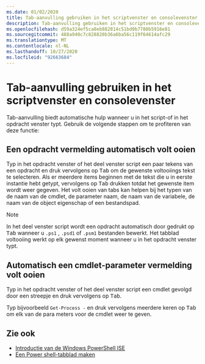 ```yaml
---
ms.date: 01/02/2020
title: Tab-aanvulling gebruiken in het scriptvenster en consolevenster
description: Tab-aanvulling gebruiken in het scriptvenster en consolevenster
ms.openlocfilehash: d59a324ef5ca8eb882814c51bd9b7780b5916e81
ms.sourcegitcommit: 488a940c7c828820b36a6ba56c119f64614afc29
ms.translationtype: MT
ms.contentlocale: nl-NL
ms.lasthandoff: 10/27/2020
ms.locfileid: "92663684"
---
```

# <a name="how-to-use-tab-completion-in-the-script-pane-and-console-pane"></a>Tab-aanvulling gebruiken in het scriptvenster en consolevenster

Tab-aanvulling biedt automatische hulp wanneer u in het script-of in het opdracht venster typt. Gebruik de volgende stappen om te profiteren van deze functie:

## <a name="to-automatically-complete-a-command-entry"></a>Een opdracht vermelding automatisch volt ooien

Typ in het opdracht venster of het deel venster script een paar tekens van een opdracht en druk vervolgens op <kbd>Tab</kbd> om de gewenste voltooiings tekst te selecteren. Als er meerdere items beginnen met de tekst die u in eerste instantie hebt getypt, vervolgens op <kbd>Tab</kbd> drukken totdat het gewenste item wordt weer gegeven. Het volt ooien van tabs kan helpen bij het typen van de naam van de cmdlet, de parameter naam, de naam van de variabele, de naam van de object eigenschap of een bestandspad.

> [!NOTE]
> In het deel venster script wordt een opdracht automatisch door gedrukt op <kbd>Tab</kbd> wanneer u `.ps1` , `.psd1` of `.psm1` bestanden bewerkt. Het tabblad voltooiing werkt op elk gewenst moment wanneer u in het opdracht venster typt.

## <a name="to-automatically-complete-a-cmdlet-parameter-entry"></a>Automatisch een cmdlet-parameter vermelding volt ooien

Typ in het opdracht venster of het deel venster script een cmdlet gevolgd door een streepje en druk vervolgens op <kbd>Tab</kbd>.

Typ bijvoorbeeld `Get-Process -` en druk vervolgens meerdere keren op <kbd>Tab</kbd> om elk van de para meters voor de cmdlet weer te geven.

## <a name="see-also"></a>Zie ook

- [Introductie van de Windows PowerShell ISE](Introducing-the-Windows-PowerShell-ISE.md)
- [Een Power shell-tabblad maken](How-to-Create-a-PowerShell-Tab-in-Windows-PowerShell-ISE.md)
